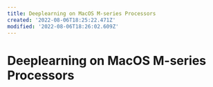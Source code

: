 ```yaml
---
title: Deeplearning on MacOS M-series Processors
created: '2022-08-06T18:25:22.471Z'
modified: '2022-08-06T18:26:02.609Z'
---
```


# Deeplearning on MacOS M-series Processors
